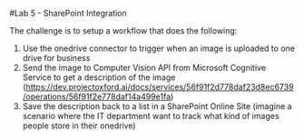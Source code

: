 #Lab 5 - SharePoint Integration

The challenge is to setup a workflow that does the following: 

1. Use the onedrive connector to trigger when an image is uploaded to one drive for business
2. Send the image to Computer Vision API from Microsoft Cognitive Service to get a description of the image (https://dev.projectoxford.ai/docs/services/56f91f2d778daf23d8ec6739/operations/56f91f2e778daf14a499e1fa)
3. Save the description back to a list in a SharePoint Online Site (imagine a scenario where the IT department want to track what kind of images people store in their onedrive)

